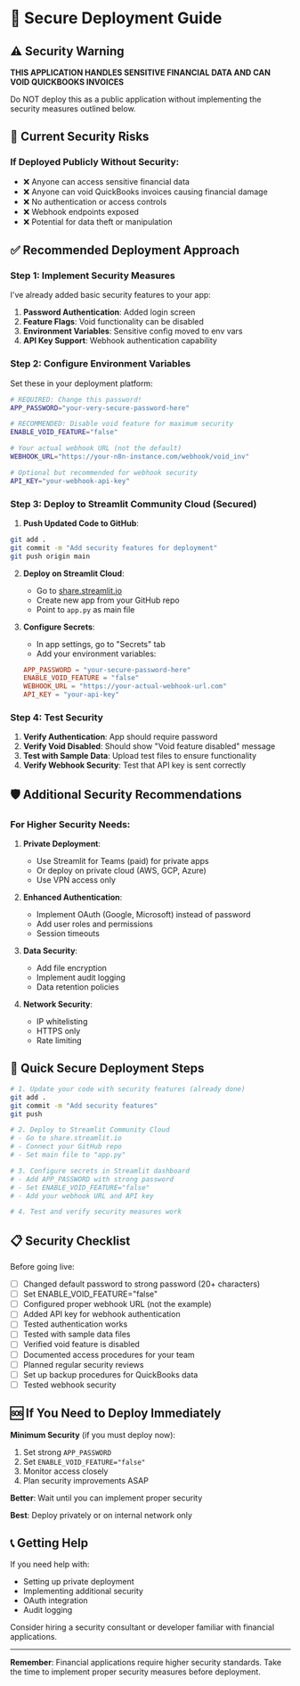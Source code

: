 # 🔐 Secure Deployment Guide

## ⚠️ Security Warning

**THIS APPLICATION HANDLES SENSITIVE FINANCIAL DATA AND CAN VOID QUICKBOOKS INVOICES**

Do NOT deploy this as a public application without implementing the security measures outlined below.

## 🚨 Current Security Risks

### If Deployed Publicly Without Security:
- ❌ Anyone can access sensitive financial data
- ❌ Anyone can void QuickBooks invoices causing financial damage
- ❌ No authentication or access controls
- ❌ Webhook endpoints exposed
- ❌ Potential for data theft or manipulation

## ✅ Recommended Deployment Approach

### Step 1: Implement Security Measures

I've already added basic security features to your app:

1. **Password Authentication**: Added login screen
2. **Feature Flags**: Void functionality can be disabled
3. **Environment Variables**: Sensitive config moved to env vars
4. **API Key Support**: Webhook authentication capability

### Step 2: Configure Environment Variables

Set these in your deployment platform:

```bash
# REQUIRED: Change this password!
APP_PASSWORD="your-very-secure-password-here"

# RECOMMENDED: Disable void feature for maximum security
ENABLE_VOID_FEATURE="false"

# Your actual webhook URL (not the default)
WEBHOOK_URL="https://your-n8n-instance.com/webhook/void_inv"

# Optional but recommended for webhook security
API_KEY="your-webhook-api-key"
```

### Step 3: Deploy to Streamlit Community Cloud (Secured)

1. **Push Updated Code to GitHub**:
```bash
git add .
git commit -m "Add security features for deployment"
git push origin main
```

2. **Deploy on Streamlit Cloud**:
   - Go to [share.streamlit.io](https://share.streamlit.io)
   - Create new app from your GitHub repo
   - Point to `app.py` as main file

3. **Configure Secrets**:
   - In app settings, go to "Secrets" tab
   - Add your environment variables:
   ```toml
   APP_PASSWORD = "your-secure-password-here"
   ENABLE_VOID_FEATURE = "false"
   WEBHOOK_URL = "https://your-actual-webhook-url.com"
   API_KEY = "your-api-key"
   ```

### Step 4: Test Security

1. **Verify Authentication**: App should require password
2. **Verify Void Disabled**: Should show "Void feature disabled" message
3. **Test with Sample Data**: Upload test files to ensure functionality
4. **Verify Webhook Security**: Test that API key is sent correctly

## 🛡️ Additional Security Recommendations

### For Higher Security Needs:

1. **Private Deployment**:
   - Use Streamlit for Teams (paid) for private apps
   - Or deploy on private cloud (AWS, GCP, Azure)
   - Use VPN access only

2. **Enhanced Authentication**:
   - Implement OAuth (Google, Microsoft) instead of password
   - Add user roles and permissions
   - Session timeouts

3. **Data Security**:
   - Add file encryption
   - Implement audit logging
   - Data retention policies

4. **Network Security**:
   - IP whitelisting
   - HTTPS only
   - Rate limiting

## 🚀 Quick Secure Deployment Steps

```bash
# 1. Update your code with security features (already done)
git add .
git commit -m "Add security features"
git push

# 2. Deploy to Streamlit Community Cloud
# - Go to share.streamlit.io
# - Connect your GitHub repo
# - Set main file to "app.py"

# 3. Configure secrets in Streamlit dashboard
# - Add APP_PASSWORD with strong password
# - Set ENABLE_VOID_FEATURE="false"
# - Add your webhook URL and API key

# 4. Test and verify security measures work
```

## 📋 Security Checklist

Before going live:

- [ ] Changed default password to strong password (20+ characters)
- [ ] Set ENABLE_VOID_FEATURE="false" 
- [ ] Configured proper webhook URL (not the example)
- [ ] Added API key for webhook authentication
- [ ] Tested authentication works
- [ ] Tested with sample data files
- [ ] Verified void feature is disabled
- [ ] Documented access procedures for your team
- [ ] Planned regular security reviews
- [ ] Set up backup procedures for QuickBooks data
- [ ] Tested webhook security

## 🆘 If You Need to Deploy Immediately

**Minimum Security** (if you must deploy now):

1. Set strong `APP_PASSWORD`
2. Set `ENABLE_VOID_FEATURE="false"`
3. Monitor access closely
4. Plan security improvements ASAP

**Better**: Wait until you can implement proper security

**Best**: Deploy privately or on internal network only

## 📞 Getting Help

If you need help with:
- Setting up private deployment
- Implementing additional security
- OAuth integration
- Audit logging

Consider hiring a security consultant or developer familiar with financial applications.

---

**Remember**: Financial applications require higher security standards. Take the time to implement proper security measures before deployment. 